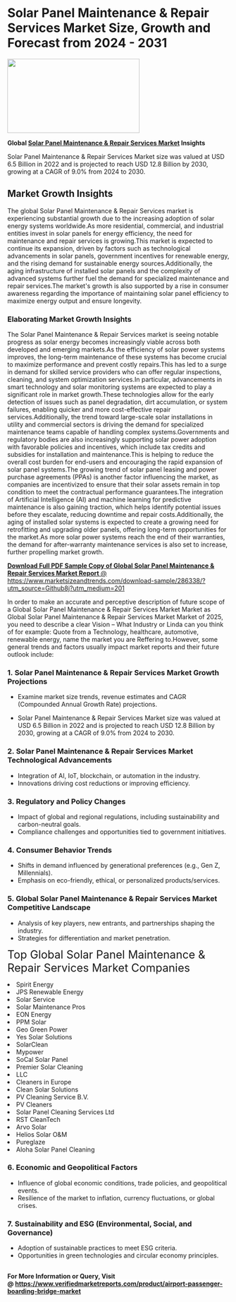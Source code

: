 <H1>Solar Panel Maintenance & Repair Services Market Size, Growth and Forecast from 2024 - 2031</H1><img class="aligncenter size-medium wp-image-584254" src="https://thirdeyenews.in/wp-content/uploads/2024/09/Global-Market-Research-300x168.jpeg" alt="" width="300" height="168" /><p><strong>Global&nbsp;<a href="https://www.marketsizeandtrends.com/download-sample/286338/?utm_source=Github8j?utm_medium=201">Solar Panel Maintenance & Repair Services Market</a> Insights</strong></p><p>Solar Panel Maintenance & Repair Services Market size was valued at USD 6.5 Billion in 2022 and is projected to reach USD 12.8 Billion by 2030, growing at a CAGR of 9.0% from 2024 to 2030.</p><p><h2>Market Growth Insights</h2> The global Solar Panel Maintenance & Repair Services market is experiencing substantial growth due to the increasing adoption of solar energy systems worldwide.As more residential, commercial, and industrial entities invest in solar panels for energy efficiency, the need for maintenance and repair services is growing.This market is expected to continue its expansion, driven by factors such as technological advancements in solar panels, government incentives for renewable energy, and the rising demand for sustainable energy sources.Additionally, the aging infrastructure of installed solar panels and the complexity of advanced systems further fuel the demand for specialized maintenance and repair services.The market's growth is also supported by a rise in consumer awareness regarding the importance of maintaining solar panel efficiency to maximize energy output and ensure longevity.<a href="#"></a> <h3>Elaborating Market Growth Insights</h3> The Solar Panel Maintenance & Repair Services market is seeing notable progress as solar energy becomes increasingly viable across both developed and emerging markets.As the efficiency of solar power systems improves, the long-term maintenance of these systems has become crucial to maximize performance and prevent costly repairs.This has led to a surge in demand for skilled service providers who can offer regular inspections, cleaning, and system optimization services.In particular, advancements in smart technology and solar monitoring systems are expected to play a significant role in market growth.These technologies allow for the early detection of issues such as panel degradation, dirt accumulation, or system failures, enabling quicker and more cost-effective repair services.Additionally, the trend toward large-scale solar installations in utility and commercial sectors is driving the demand for specialized maintenance teams capable of handling complex systems.Governments and regulatory bodies are also increasingly supporting solar power adoption with favorable policies and incentives, which include tax credits and subsidies for installation and maintenance.This is helping to reduce the overall cost burden for end-users and encouraging the rapid expansion of solar panel systems.The growing trend of solar panel leasing and power purchase agreements (PPAs) is another factor influencing the market, as companies are incentivized to ensure that their solar assets remain in top condition to meet the contractual performance guarantees.The integration of Artificial Intelligence (AI) and machine learning for predictive maintenance is also gaining traction, which helps identify potential issues before they escalate, reducing downtime and repair costs.Additionally, the aging of installed solar systems is expected to create a growing need for retrofitting and upgrading older panels, offering long-term opportunities for the market.As more solar power systems reach the end of their warranties, the demand for after-warranty maintenance services is also set to increase, further propelling market growth.<a href="#"></p><p><span class=""><strong>Download Full PDF Sample Copy of Global Solar Panel Maintenance & Repair Services Market Report</strong> @ <a href="https://www.marketsizeandtrends.com/download-sample/286338/?utm_source=Github8j?utm_medium=201" target="_blank">https://www.marketsizeandtrends.com/download-sample/286338/?utm_source=Github8j?utm_medium=201</a></span></p><p>In order to make an accurate and perceptive description of future scope of a Global&nbsp;Solar Panel Maintenance & Repair Services Market Market as Global&nbsp;Solar Panel Maintenance & Repair Services Market Market of 2025, you need to describe a clear Vision &ndash; What Industry or Linda can you think of for example: Quote from a Technology, healthcare, automotive, renewable energy, name the market you are Reffering to.However, some general trends and factors usually impact market reports and their future outlook include:</p><h3>1.&nbsp;<strong>Solar Panel Maintenance & Repair Services Market Growth Projections</strong></h3><ul><li>Examine market size trends, revenue estimates and CAGR (Compounded Annual Growth Rate) projections.</li><li><p>Solar Panel Maintenance & Repair Services Market size was valued at USD 6.5 Billion in 2022 and is projected to reach USD 12.8 Billion by 2030, growing at a CAGR of 9.0% from 2024 to 2030.</p></li></ul><h3>2.&nbsp;<strong>Solar Panel Maintenance & Repair Services Market Technological Advancements</strong></h3><ul><li>Integration of AI, IoT, blockchain, or automation in the industry.</li><li>Innovations driving cost reductions or improving efficiency.</li></ul><h3>3.&nbsp;<strong>Regulatory and Policy Changes</strong></h3><ul><li>Impact of global and regional regulations, including sustainability and carbon-neutral goals.</li><li>Compliance challenges and opportunities tied to government initiatives.</li></ul><h3>4.&nbsp;<strong>Consumer Behavior Trends</strong></h3><ul><li>Shifts in demand influenced by generational preferences (e.g., Gen Z, Millennials).</li><li>Emphasis on eco-friendly, ethical, or personalized products/services.</li></ul><h3>5.&nbsp;<strong>Global Solar Panel Maintenance & Repair Services Market Competitive Landscape</strong></h3><ul><li>Analysis of key players, new entrants, and partnerships shaping the industry.</li><li>Strategies for differentiation and market penetration.</li></ul><p data-pm-slice="1 1 []"><span style="color: inherit; font-family: inherit; font-size: 25px;">Top Global Solar Panel Maintenance & Repair Services Market Companies</span></p><div class="" data-test-id=""><p><li>Spirit Energy</li><li> JPS Renewable Energy</li><li> Solar Service</li><li> Solar Maintenance Pros</li><li> EON Energy</li><li> PPM Solar</li><li> Geo Green Power</li><li> Yes Solar Solutions</li><li> SolarClean</li><li> Mypower</li><li> SoCal Solar Panel</li><li> Premier Solar Cleaning</li><li> LLC</li><li> Cleaners in Europe</li><li> Clean Solar Solutions</li><li> PV Cleaning Service B.V.</li><li> PV Cleaners</li><li> Solar Panel Cleaning Services Ltd</li><li> RST CleanTech</li><li> Arvo Solar</li><li> Helios Solar O&M</li><li> Pureglaze</li><li> Aloha Solar Panel Cleaning</li></p></div><h3>6.&nbsp;<strong>Economic and Geopolitical Factors</strong></h3><ul><li>Influence of global economic conditions, trade policies, and geopolitical events.</li><li>Resilience of the market to inflation, currency fluctuations, or global crises.</li></ul><h3>7.&nbsp;<strong>Sustainability and ESG (Environmental, Social, and Governance)</strong></h3><ul><li>Adoption of sustainable practices to meet ESG criteria.</li><li>Opportunities in green technologies and circular economy principles.</li></ul><h2><strong style="font-size: 14px;">For More Information or Query, Visit @&nbsp;</strong><a style="background-color: #ffffff; font-size: 14px;" href="https://www.marketsizeandtrends.com/report/solar-panel-maintenance-repair-services-market/" target="_blank">https://www.verifiedmarketreports.com/product/airport-passenger-boarding-bridge-market</a></h2>